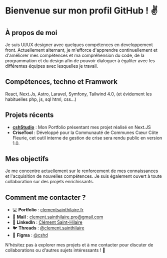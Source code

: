 # Bienvenue sur mon profil GitHub ! ✌  

## À propos de moi  
Je suis UI/UX designer avec quelques compétences en developpement front. Actuellement alternant, je m'efforce d'apprendre continuellement et d'améliorer mes compétences et ma compréhension du code, de la programmation et du design afin de pouvoir dialoguer à égaliter avec les différentes équipes avec lesquelles je travail.  

## Compétences, techno et Framwork
React, Next.Js, Astro, Laravel, Symfony, Tailwind 4.0, (et évidement les habituelles php, js, sql html, css...)  

## Projets récents  
- **[cshStudio](https://clementsainthilaire.fr)** : Mon Portfolio présentant mes projet réalisé en Next.JS  
- **CriseTool** : Développé pour la Communauté de Communes Cœur Côte Fleurie, cet outil interne de gestion de crise sera rendu public en version 1.0.  

## Mes objectifs  
Je me concentre actuellement sur le renforcement de mes connaissances et l'acquisition de nouvelles compétences. Je suis également ouvert à toute collaboration sur des projets enrichissants.  

## Comment me contacter ?  
- 💻 **Portfolio** : [clementsainthilaire.fr](https://clementsainthilaire.fr)  
- 📧 **Mail** : clement.sainthilaire.pro@gmail.com  
- 💼 **LinkedIn** : [Clément Saint-Hilaire](https://www.linkedin.com/in/clément-saint-hilaire-01412a282)  
- 🐦 **Threads** : [@clement.sainthilaire](https://www.threads.net/@clement.sainthilaire)  
- 🎨 **Figma** : [@cshd](https://www.figma.com/@cshstudio)  

N'hésitez pas à explorer mes projets et à me contacter pour discuter de collaborations ou d'autres sujets intéressants ! 🚀  
